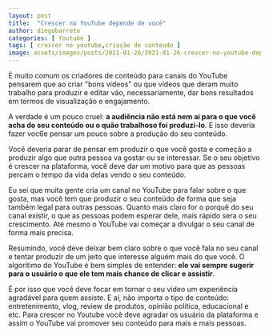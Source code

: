 ```yaml
---
layout: post
title:  "Crescer no YouTube depende de você"
author: diegobarreto
categories: [ Youtube ]
tags: [ crescer no youtube,criação de conteudo ]
image: assets/images/posts/2021-01-26/2021-01-26-crescer-no-youtube-depende-de-voce-01.jpg
---
```


É muito comum os criadores de conteúdo para canais do YouTube pensarem que ao criar "bons vídeos" ou que vídeos que deram muito trabalho para produzir e editar vão, necessariamente, dar bons resultados em termos de visualização e engajamento.

A verdade é um pouco cruel: **a audiência não está nem aí para o que você acha do seu conteúdo ou o quão trabalhoso foi produzi-lo**. E isso deveria fazer voc6e pensar um pouco sobre a produção do seu conteúdo.

Você deveria parar de pensar em produzir o que você gosta e começão a produzir algo que outra pessoa va gostar ou se interessar. Se o seu objetivo é crescer na plataforma, você deve dar um motivo para que as pessoas percam o tempo da vida delas vendo o seu conteúdo.

Eu sei que muita gente cria um canal no YouTube para falar sobre o que gosta, mas você tem que produzir o seu conteúdo de forma que seja também legal para outras pessoas. Quanto mais claro for o porquê do seu canal existir, o que as pessoas podem esperar dele, mais rápido sera o seu crescimento. Até mesmo o YouTube vai começar a divulgar o seu canal de forma mais precisa.

Resumindo, você deve deixar bem claro sobre o que você fala no seu canal e tentar produzir de um jeito que interesse alguém mais do que você. O algorítimo do YouTube é bem simples de entender: **ele vai sempre sugerir para o usuário o que ele tem mais chance de clicar e assistir**.

É por isso que você deve focar em tornar o seu vídeo um experiência agradável para quem assiste. E aí, não importa o tipo de conteúdo: entretenimento, vlog, review de produtos, opinião política, educacional e etc. Para crescer no Youtube você deve agradar os usuário da plataforma e assim o YouTube vai promover seu conteúdo para mais e mais pessoas.